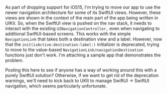 As part of dropping support for iOS15, I'm trying to move our app to use the newer navigation architecture for some of its SwiftUI views.  However, these views are shown in the context of the main part of the app being written in UIKit.  So, when the SwiftUI view is pushed on the nav stack, it needs to interact with the existing `UINavigationController,` even when navigating to additional SwiftUI-based screens.  This works with the simple `NavigationLink` that takes both a destination view and a label. However, now that the `init(isActive:destination:label:)` initializer is deprecated, trying to move to the value-based `NavigationLink/navigationDestination` functions just don't work. I'm attaching a sample app that demonstrates the problem.  

Posting this here to see if anyone has a way of working around this with a purely SwiftUI solution?  Otherwise, if we want to get rid of the deprecation warnings, we'll need to kick back to UKIt to manage SwiftUI -> SwiftUI navigation, which seems particularly unfortunate.


